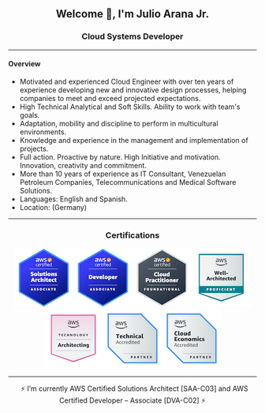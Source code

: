 &nbsp;
<h2 align="center">Welcome 👋, I'm Julio Arana Jr.</h2>

<h3 align="center">Cloud Systems Developer</h3>
<hr align="center" size="6" width="100%"  color="green"></hr>

#### **Overview**
- Motivated and experienced Cloud Engineer with over ten years of experience developing new and innovative design processes, helping companies to meet and exceed  projected expectations.
- High Technical Analytical and Soft Skills. Ability to work with team's goals.
- Adaptation, mobility and discipline to perform in multicultural environments. 
- Knowledge and experience in the management and implementation of projects.
- Full action. Proactive by nature. High Initiative and motivation. Innovation, creativity and commitment.
- More than 10 years of experience as IT Consultant, Venezuelan Petroleum Companies, Telecommunications and Medical Software Solutions.
- Languages: English and Spanish.
- Location: (Germany)

<hr align="center" size="6" width="100%"  color="green"></hr>
<h3 align="center">Certifications</h3>
<div align="center"><img src=https://github.com/julioaranajr/julioaranajr/blob/main/aws-certified-saa-120x120.png><img src=https://github.com/julioaranajr/julioaranajr/blob/main/aws-certified-developer-associate-120x120.png><img src=https://github.com/julioaranajr/julioaranajr/blob/main/aws-certified-cloud-practitioner-120x120.png><img src=https://github.com/julioaranajr/julioaranajr/blob/60de09c683b6fbf042fb621caaef804113884967/well-architected-proficient.png><img src=https://github.com/julioaranajr/julioaranajr/blob/45b3abbd882f5260ba7ced9ae0a0efbf2c637435/aws-learning-architecting.png><img src=https://github.com/julioaranajr/julioaranajr/blob/main/aws-partner-accreditation-technical-120x120.png><img src=https://github.com/julioaranajr/julioaranajr/blob/main/aws-partner-cloud-economics-accreditation-120x120.png><div/>
<hr align="center" size="6" width="100%"  color="green"></hr>
&nbsp;
⚡ I’m currently AWS Certified Solutions Architect [SAA-C03] and AWS Certified Developer – Associate [DVA-C02]  ⚡
